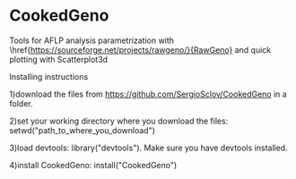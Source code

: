 # CookedGeno
Tools for AFLP analysis parametrization with \href{https://sourceforge.net/projects/rawgeno/}{RawGeno} and quick plotting with Scatterplot3d

Installing instructions

1)download the files from https://github.com/SergioSclov/CookedGeno in a folder.

2)set your working directory where you download the files: setwd("path_to_where_you_download") 

3)load devtools: library("devtools"). Make sure you have devtools installed.

4)install CookedGeno: install("CookedGeno")
